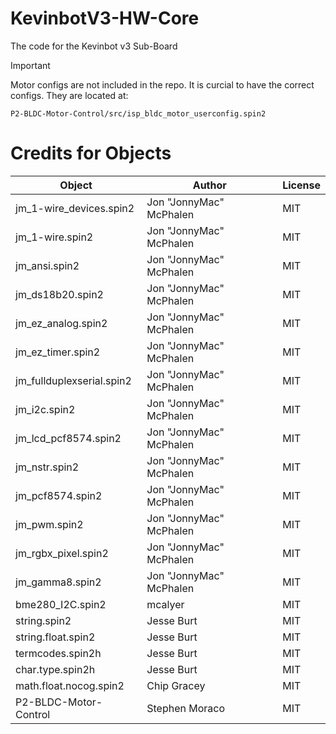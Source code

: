 # KevinbotV3-HW-Core
The code for the Kevinbot v3 Sub-Board

> [!IMPORTANT]
> Motor configs are not included in the repo. It is curcial to have the correct configs. They are located at:
> ```
> P2-BLDC-Motor-Control/src/isp_bldc_motor_userconfig.spin2
> ```

# Credits for Objects

| Object                    | Author                     | License |
| ------------------------- | -------------------------- | ------- |
| jm_1-wire_devices.spin2   | Jon "JonnyMac" McPhalen    | MIT     |
| jm_1-wire.spin2           | Jon "JonnyMac" McPhalen    | MIT     |
| jm_ansi.spin2             | Jon "JonnyMac" McPhalen    | MIT     |
| jm_ds18b20.spin2          | Jon "JonnyMac" McPhalen    | MIT     |
| jm_ez_analog.spin2        | Jon "JonnyMac" McPhalen    | MIT     |
| jm_ez_timer.spin2         | Jon "JonnyMac" McPhalen    | MIT     |
| jm_fullduplexserial.spin2 | Jon "JonnyMac" McPhalen    | MIT     |
| jm_i2c.spin2              | Jon "JonnyMac" McPhalen    | MIT     |
| jm_lcd_pcf8574.spin2      | Jon "JonnyMac" McPhalen    | MIT     |
| jm_nstr.spin2             | Jon "JonnyMac" McPhalen    | MIT     |
| jm_pcf8574.spin2          | Jon "JonnyMac" McPhalen    | MIT     |
| jm_pwm.spin2              | Jon "JonnyMac" McPhalen    | MIT     |
| jm_rgbx_pixel.spin2       | Jon "JonnyMac" McPhalen    | MIT     |
| jm_gamma8.spin2           | Jon "JonnyMac" McPhalen    | MIT     |
| bme280_I2C.spin2          | mcalyer                    | MIT     |
| string.spin2              | Jesse Burt                 | MIT     |
| string.float.spin2        | Jesse Burt                 | MIT     |
| termcodes.spin2h          | Jesse Burt                 | MIT     |
| char.type.spin2h          | Jesse Burt                 | MIT     |
| math.float.nocog.spin2    | Chip Gracey                | MIT     |
| P2-BLDC-Motor-Control     | Stephen Moraco             | MIT     |